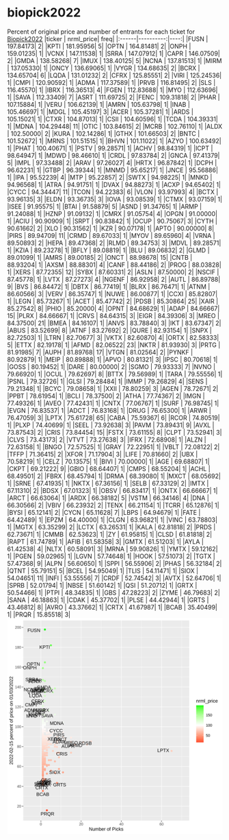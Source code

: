 # biopick2022
Percent of original price and number of entrants for each ticket for [Biopick2022](https://twitter.com/hashtag/Biopick2022)
|ticker | nrml_price| freq|
|:------|----------:|----:|
|FUSN   |  197.84173|    2|
|KPTI   |  181.95956|    5|
|OPTN   |  164.81481|    2|
|ONPH   |  159.01235|    1|
|VCNX   |  147.11538|    1|
|SRRA   |  147.07912|    1|
|CAPR   |  146.07509|    2|
|GMDA   |  138.58268|    7|
|IMUX   |  138.40125|    5|
|NCNA   |  137.81513|    1|
|MIRM   |  137.05330|    1|
|ONCY   |  136.69065|    1|
|VYGR   |  134.68635|    2|
|BCRX   |  134.65704|    6|
|LQDA   |  131.01232|    2|
|CFRX   |  125.85551|    2|
|VIRI   |  125.24536|    1|
|CMPI   |  120.90592|    1|
|ADMA   |  117.37589|    1|
|PRVB   |  116.81495|    2|
|SLS    |  116.45570|    1|
|IBRX   |  116.36513|    4|
|FGEN   |  112.83688|    1|
|MYO    |  112.63696|    1|
|SAVA   |  112.33409|    7|
|ASRT   |  111.69725|    2|
|FENC   |  109.31818|    2|
|PHAR   |  107.15884|    1|
|VERU   |  106.62139|    1|
|AMRN   |  105.63798|    1|
|INAB   |  105.46697|    1|
|MDGL   |  105.45197|    3|
|ACER   |  105.37281|    1|
|ARDS   |  105.15021|    1|
|CTXR   |  104.87013|    1|
|CSII   |  104.60596|    1|
|TCDA   |  104.39331|    1|
|MDNA   |  104.29448|   11|
|OTIC   |  103.84615|    2|
|MCRB   |  102.76110|    1|
|ALDX   |  102.50000|    2|
|KURA   |  102.14286|    1|
|GTHX   |  101.66503|    2|
|BNTC   |  101.52672|    1|
|MRNS   |  101.51515|    1|
|BHVN   |  101.11022|    1|
|AZYO   |  100.63492|    1|
|PHAT   |  100.40671|    1|
|PSTV   |   99.28571|    1|
|ACHV   |   98.84319|    1|
|ICPT   |   98.64947|    1|
|MDWD   |   98.46610|    1|
|CRDL   |   97.83784|    2|
|GNCA   |   97.41379|    5|
|IMPL   |   97.33488|    2|
|ARAV   |   97.26027|    4|
|HRTX   |   96.87842|    1|
|DCPH   |   96.62231|    1|
|GTBP   |   96.39344|    1|
|MNMD   |   95.65217|    1|
|JNCE   |   95.56886|    1|
|IPA    |   95.52239|    4|
|MTP    |   95.22857|    2|
|SWTX   |   94.98225|    1|
|MNKD   |   94.96568|    1|
|ATRA   |   94.91751|    1|
|DVAX   |   94.88273|    1|
|ACXP   |   94.65402|    1|
|CYCC   |   94.34447|   11|
|TCON   |   94.22383|    6|
|VLON   |   93.97993|    4|
|BCTX   |   93.96135|    3|
|ELDN   |   93.36735|    3|
|IOVA   |   93.08539|    1|
|CTMX   |   93.07159|    1|
|ISEE   |   91.95575|    1|
|BTAI   |   91.58879|    5|
|ASND   |   91.34765|    1|
|ARMP   |   91.24088|    1|
|HZNP   |   91.09132|    1|
|CMRX   |   91.05754|    4|
|OPGN   |   91.00000|    1|
|ACIU   |   90.90909|    1|
|SRPT   |   90.83842|    1|
|OCUP   |   90.75067|    3|
|CYTH   |   90.61662|    2|
|XLO    |   90.31562|    1|
|KZR    |   90.07178|    1|
|APTO   |   90.00000|    8|
|PIRS   |   89.94709|   11|
|CRMD   |   89.67033|    1|
|MYOV   |   89.65960|    4|
|VRNA   |   89.50893|    2|
|HEPA   |   89.47368|    2|
|RLMD   |   89.34753|    3|
|MDVL   |   89.28571|    1|
|KZIA   |   89.23278|    1|
|BFLY   |   89.08819|    1|
|BLU    |   89.06832|    2|
|GLMD   |   89.01099|    1|
|AMRS   |   89.00185|    2|
|ONCT   |   88.98678|   15|
|CNTB   |   88.93204|    1|
|AXSM   |   88.88301|    4|
|CANF   |   88.44186|    2|
|PROG   |   88.03828|    1|
|XERS   |   87.72355|   12|
|SYBX   |   87.60331|    2|
|ASLN   |   87.50000|    2|
|NSCIF  |   87.45778|    1|
|LVTX   |   87.27273|    4|
|NGENF  |   86.92958|    2|
|AUTL   |   86.89788|    9|
|BVS    |   86.84472|    1|
|DBTX   |   86.77419|    1|
|BLRX   |   86.76471|    1|
|ATNM   |   86.60566|    3|
|VERV   |   86.35747|    1|
|NUWE   |   86.00877|    1|
|CCXI   |   85.82807|    1|
|LEGN   |   85.73267|    1|
|ACET   |   85.47742|    2|
|PDSB   |   85.30864|   25|
|XAIR   |   85.27542|    8|
|PHIO   |   85.20000|    4|
|OPNT   |   84.68629|    1|
|ADAP   |   84.66667|   15|
|PLRX   |   84.66667|    1|
|CRVS   |   84.64315|    3|
|EIGR   |   84.39306|    3|
|MREO   |   84.37500|   21|
|BMEA   |   84.16107|    1|
|ANVS   |   83.78840|    3|
|IKT    |   83.67347|    2|
|ABUS   |   83.52699|    8|
|ATNF   |   83.27692|    2|
|QURE   |   82.93154|    1|
|SNPX   |   82.72503|    1|
|LTRN   |   82.70677|    3|
|VKTX   |   82.60870|    4|
|ORTX   |   82.58333|    5|
|ETTX   |   82.19178|    1|
|AFMD   |   82.06522|   23|
|NKTR   |   81.93930|    3|
|PRTG   |   81.91985|    7|
|AUPH   |   81.89768|   17|
|VTGN   |   81.02564|    2|
|PYNKF  |   80.92879|    1|
|MEIP   |   80.89888|    1|
|APVO   |   80.81321|    3|
|IPSC   |   80.70618|    1|
|GOSS   |   80.19452|    1|
|DARE   |   80.00000|    2|
|SGMO   |   79.93333|    7|
|NVNO   |   79.66920|    1|
|OCUL   |   79.62697|    8|
|BTTX   |   79.56989|    1|
|TARA   |   79.55556|    1|
|PSNL   |   79.32726|    1|
|GLSI   |   79.28484|    1|
|IMMP   |   79.26829|    4|
|SENS   |   79.21348|    1|
|BCYC   |   79.08658|    1|
|XXII   |   78.80259|    3|
|AGEN   |   78.72671|    2|
|PPBT   |   78.61954|    1|
|BCLI   |   78.37500|    2|
|ATHA   |   77.74367|    2|
|IMGN   |   77.49326|    1|
|AVEO   |   77.42431|    1|
|CNTX   |   77.06767|    1|
|SURF   |   76.98745|    1|
|EVGN   |   76.83537|    1|
|ADCT   |   76.83168|    1|
|DRUG   |   76.65300|    1|
|ARWR   |   76.47059|    3|
|LPTX   |   75.61728|   65|
|CABA   |   75.59367|    6|
|RCOR   |   74.80519|    1|
|PLXP   |   74.40699|    1|
|SEEL   |   73.92638|    3|
|PAVM   |   73.89431|    9|
|AVXL   |   73.87543|    2|
|CRIS   |   73.84454|   15|
|FSTX   |   73.61155|    8|
|CLPT   |   73.52941|    3|
|CLVS   |   73.43173|    2|
|VTVT   |   73.27638|    3|
|IFRX   |   72.68908|    1|
|ALZN   |   72.63158|    1|
|BNGO   |   72.57525|    1|
|GRAY   |   72.22951|    1|
|VBLT   |   72.08122|    2|
|TFFP   |   71.36415|    2|
|XFOR   |   71.17904|    3|
|LIFE   |   70.81660|    2|
|UBX    |   70.58219|    1|
|CELZ   |   70.13575|    1|
|BIVI   |   70.00000|    1|
|AGE    |   69.68807|    1|
|CKPT   |   69.21222|    9|
|GBIO   |   68.64407|    1|
|CMPS   |   68.55204|    1|
|ACHL   |   68.49501|    2|
|FBRX   |   68.45794|    1|
|DRMA   |   68.39080|    1|
|MXCT   |   68.05692|    1|
|SRNE   |   67.41935|    1|
|NKTX   |   67.36156|    1|
|SELB   |   67.33129|    2|
|IMTX   |   67.11310|    2|
|BDSX   |   67.01323|    1|
|OBSV   |   66.83417|    1|
|ONTX   |   66.66667|    1|
|ARCT   |   66.63064|    1|
|ARDX   |   66.38182|    5|
|VSTM   |   66.34146|    4|
|DNA    |   66.30566|    2|
|VBIV   |   66.23932|    2|
|TENX   |   66.21154|    1|
|TCRR   |   65.12876|    1|
|BYSI   |   65.12141|    2|
|CYCN   |   65.11628|    7|
|LBPS   |   64.94679|    1|
|FATE   |   64.42489|    1|
|EPZM   |   64.40000|    1|
|CLGN   |   63.96821|    1|
|VINC   |   63.78803|    1|
|MGTX   |   63.35299|    2|
|LCTX   |   63.26531|    1|
|KALA   |   62.81818|    2|
|PRDS   |   62.73671|    1|
|CMMB   |   62.53623|    1|
|ZY     |   61.95815|    1|
|CLSD   |   61.81818|    2|
|RAPT   |   61.74789|    1|
|AFIB   |   61.58358|    3|
|GMTX   |   61.51203|    1|
|AYLA   |   61.42538|    4|
|NLTX   |   60.58091|    3|
|MRNA   |   59.90826|    1|
|YMTX   |   59.12162|    1|
|PGEN   |   59.02965|    1|
|LGVN   |   57.74648|    1|
|HOOK   |   57.51073|    2|
|TGTX   |   57.47368|    9|
|ALPN   |   56.60650|    1|
|SPPI   |   56.55906|    2|
|PHAS   |   56.32184|    2|
|QTNT   |   55.79151|    5|
|BCEL   |   54.95049|    1|
|TLIS   |   54.11471|    1|
|SIOX   |   54.04651|   11|
|INFI   |   53.55556|    7|
|CRDF   |   52.74542|    3|
|AVTX   |   52.64706|    1|
|SPRB   |   52.01794|    1|
|NBSE   |   51.60142|    1|
|QSI    |   51.20712|    1|
|GRTX   |   50.54466|    1|
|PTPI   |   48.34835|    1|
|GBS    |   47.28223|    2|
|ZYME   |   46.79683|    2|
|SANA   |   46.18863|    1|
|CDAK   |   45.37702|    1|
|PLSE   |   44.42944|    1|
|GRTS   |   43.46812|    8|
|AVRO   |   43.37662|    1|
|CRTX   |   41.67987|    1|
|BCAB   |   35.40499|    1|
|PRQR   |   15.85518|    3|
![retvspicks](biopicks.png?raw=true)
